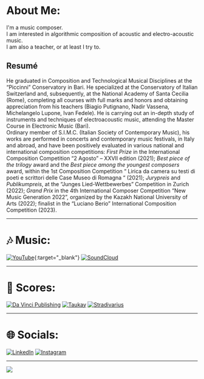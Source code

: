 # About Me:

I'm a music composer.<br>I am interested in algorithmic composition of acoustic and electro-acoustic music.<br>I am also a teacher, or at least I try to.

## Resumé

He graduated in Composition and Technological Musical Disciplines at the “Piccinni” Conservatory in Bari. He specialized at the Conservatory of Italian Switzerland and, subsequently, at the National Academy of Santa Cecilia (Rome), completing all courses with full marks and honors and obtaining appreciation from his teachers (Biagio Putignano, Nadir Vassena, Michelangelo Lupone, Ivan Fedele). He is carrying out an in-depth study of instruments and techniques of electroacoustic music, attending the Master Course in Electronic Music (Bari).\
Ordinary member of S.I.M.C. (Italian Society of Contemporary Music), his works are performed in concerts and contemporary music festivals, in Italy and abroad, and have been positively evaluated in various national and international composition competitions: _First Prize_ in the International Composition Competition “2 Agosto” – XXVII edition (2021); _Best piece of the trilogy_ award and the _Best piece among the youngest composers_ award, within the 1st Composition Competition “ Lirica da camera su testi di poeti e scrittori delle Case Museo di Romagna “ (2021); _Jurypreis_ and _Publikumpreis_, at the “Junges Lied-Wettbewerbes” Competition in Zurich (2022); _Grand Prix_ in the 4th International Composer Competition “New Music Generation 2022”, organized by the Kazakh National University of Arts (2022); finalist in the “Luciano Berio” International Composition Competition (2023).

---

# 🎶 Music:

[![YouTube](https://img.shields.io/badge/YouTube-%23FF0000.svg?logo=YouTube&logoColor=white)](https://www.youtube.com/c/FrancescoVitucciComposer){:target="_blank"}
[![SoundCloud](https://img.shields.io/badge/-SoundCloud-orange?logo=SoundCloud&logoColor=white)](https://soundcloud.com/francesco_vitucci)

---

# 🎼 Scores:

[![Da Vinci Publishing](https://img.shields.io/badge/Da%20Vinci%20Publishing-Buy-Green?labelColor=beige&style=flat&link=https://davinci-edition.com/composer/francesco-vitucci/)](https://davinci-edition.com/composer/francesco-vitucci/)
[![Taukay](https://img.shields.io/badge/Taukay-Buy(0%E2%82%AC)-black?labelColor=white&style=flat&link=https://www.taukay.it/data1/index.php?option=com_content&view=article&id=988:francesco-vitucci-it&catid=86&lang=it&Itemid=278)](https://www.taukay.it/data1/index.php?option=com_content&view=article&id=988:francesco-vitucci-it&catid=86&lang=it&Itemid=278)
[![Stradivarius](https://img.shields.io/badge/Stradivarius-Buy-white?labelColor=orange&style=flat&link=https://label.stradivarius.it/wp/compositori/vitucci-francesco/)](https://label.stradivarius.it/wp/compositori/vitucci-francesco/)

---

# 🌐 Socials:

[![LinkedIn](https://img.shields.io/badge/LinkedIn-%230077B5.svg?logo=linkedin&logoColor=white)](https://linkedin.com/in/https://www.linkedin.com/in/francesco-vitucci/)
[![Instagram](https://img.shields.io/badge/Instagram-violet?style=flat&logo=instagram&link=https://www.instagram.com/fr.vitucci/?hl=it)](https://www.instagram.com/fr.vitucci/?hl=it)

---

[![](https://visitcount.itsvg.in/api?id=fv-c&label=Profile%20Views&color=0&icon=5&pretty=false)](https://visitcount.itsvg.in)

